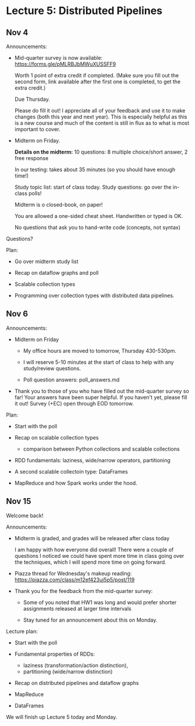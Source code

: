# Lecture 5: Distributed Pipelines

## Nov 4

Announcements:

- Mid-quarter survey is now available:
  https://forms.gle/pMLRBJbMWuXUSSFF9

  Worth 1 point of extra credit if completed.
  (Make sure you fill out the second form, link available after the first one is completed, to get the extra credit.)

  Due Thursday.

  Please do fill it out! I appreciate all of your feedback and
  use it to make changes (both this year and next year).
  This is especially helpful as this is a new course and much
  of the content is still in flux as to what is most important
  to cover.

- Midterm on Friday.

  **Details on the midterm:**
  10 questions: 8 multiple choice/short answer, 2 free response

  In our testing: takes about 35 minutes (so you should have enough time!)

  Study topic list: start of class today.
  Study questions: go over the in-class polls!

  Midterm is o closed-book, on paper!

  You are allowed a one-sided cheat sheet.
  Handwritten or typed is OK.

  No questions that ask you to hand-write code
  (concepts, not syntax)

Questions?

Plan:

- Go over midterm study list

- Recap on dataflow graphs and poll

- Scalable collection types

- Programming over collection types with distributed data pipelines.

## Nov 6

Announcements:

- Midterm on Friday

    + My office hours are moved to tomorrow, Thursday 430-530pm.

    + I will reserve 5-10 minutes at the start of class to help with any study/review questions.

    + Poll question answers: poll_answers.md

- Thank you to those of you who have filled out the mid-quarter survey so far!
    Your answers have been super helpful.
    If you haven't yet, please fill it out!
    Survey (+EC) open through EOD tomorrow.

Plan:

- Start with the poll

- Recap on scalable collection types

    + comparison between Python collections and scalable collections

- RDD fundamentals: laziness, wide/narrow operators, partitioning

- A second scalable collectoin type: DataFrames

- MapReduce and how Spark works under the hood.

## Nov 15

Welcome back!

Announcements:

- Midterm is graded, and grades will be released after class today

  I am happy with how everyone did overall!
  There were a couple of questions I noticed we could have spent more time in class going over
  the techniques, which I will spend more time on going forward.

- Piazza thread for Wednesday's makeup reading: https://piazza.com/class/m12ef423uj5p5/post/119

- Thank you for the feedback from the mid-quarter survey:

  + Some of you noted that HW1 was long and would prefer shorter assignments released at larger time intervals

  + Stay tuned for an announcement about this on Monday.

Lecture plan:

- Start with the poll

- Fundamental properties of RDDs:
  + laziness (transformation/action distinction),
  + partitioning (wide/narrow distinction)

- Recap on distributed pipelines and dataflow graphs

- MapReduce

- DataFrames

We will finish up Lecture 5 today and Monday.
